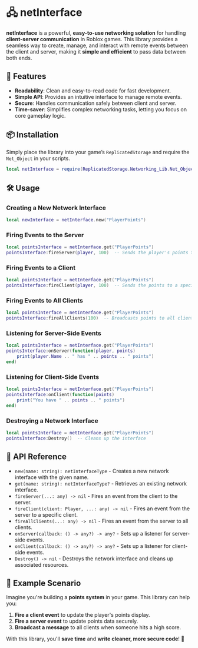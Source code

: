 # 🖧 netInterface

**netInterface** is a powerful, **easy-to-use networking solution** for handling **client-server communication** in Roblox games. This library provides a seamless way to create, manage, and interact with remote events between the client and server, making it **simple and efficient** to pass data between both ends.

## 🚀 Features

- **Readability**: Clean and easy-to-read code for fast development.
- **Simple API**: Provides an intuitive interface to manage remote events.
- **Secure**: Handles communication safely between client and server.
- **Time-saver**: Simplifies complex networking tasks, letting you focus on core gameplay logic.

## 📦 Installation

Simply place the library into your game’s `ReplicatedStorage` and require the `Net_Object` in your scripts.

```lua
local netInterface = require(ReplicatedStorage.Networking_Lib.Net_Object)
```

## 🛠️ Usage

### **Creating a New Network Interface**
```lua
local newInterface = netInterface.new("PlayerPoints")
```

### **Firing Events to the Server**
```lua
local pointsInterface = netInterface.get("PlayerPoints")
pointsInterface:fireServer(player, 100)  -- Sends the player's points to the server
```

### **Firing Events to a Client**
```lua
local pointsInterface = netInterface.get("PlayerPoints")
pointsInterface:fireClient(player, 100)  -- Sends the points to a specific player
```

### **Firing Events to All Clients**
```lua
local pointsInterface = netInterface.get("PlayerPoints")
pointsInterface:fireAllClients(100)  -- Broadcasts points to all clients
```

### **Listening for Server-Side Events**
```lua
local pointsInterface = netInterface.get("PlayerPoints")
pointsInterface:onServer(function(player, points)
    print(player.Name .. " has " .. points .. " points")
end)
```

### **Listening for Client-Side Events**
```lua
local pointsInterface = netInterface.get("PlayerPoints")
pointsInterface:onClient(function(points)
    print("You have " .. points .. " points")
end)
```

### **Destroying a Network Interface**
```lua
local pointsInterface = netInterface.get("PlayerPoints")
pointsInterface:Destroy()  -- Cleans up the interface
```

## 🧰 API Reference

- `new(name: string): netInterfaceType` - Creates a new network interface with the given name.
- `get(name: string): netInterfaceType?` - Retrieves an existing network interface.
- `fireServer(...: any) -> nil` - Fires an event from the client to the server.
- `fireClient(client: Player, ...: any) -> nil` - Fires an event from the server to a specific client.
- `fireAllClients(...: any) -> nil` - Fires an event from the server to all clients.
- `onServer(callback: () -> any?) -> any?` - Sets up a listener for server-side events.
- `onClient(callback: () -> any?) -> any?` - Sets up a listener for client-side events.
- `Destroy() -> nil` - Destroys the network interface and cleans up associated resources.

## 📖 Example Scenario

Imagine you're building a **points system** in your game. This library can help you:

1. **Fire a client event** to update the player's points display.
2. **Fire a server event** to update points data securely.
3. **Broadcast a message** to all clients when someone hits a high score.

With this library, you'll **save time** and **write cleaner, more secure code**! 🎉
